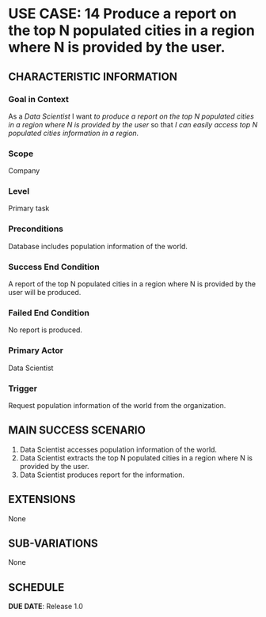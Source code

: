 # USE CASE: 14 Produce a report on the top N populated cities in a region where N is provided by the user.

## CHARACTERISTIC INFORMATION

### Goal in Context

As a *Data Scientist* I want *to produce a report on the top N populated cities in a region where N is provided by the user* so that *I can easily access top N populated cities information in a region.*

### Scope

Company

### Level

Primary task

### Preconditions

Database includes population information of the world.

### Success End Condition

A report of the top N populated cities in a region where N is provided by the user will be produced.

### Failed End Condition

No report is produced.

### Primary Actor

Data Scientist

### Trigger

Request population information of the world from the organization.

## MAIN SUCCESS SCENARIO

1. Data Scientist accesses population information of the world.
2. Data Scientist extracts the top N populated cities in a region where N is provided by the user.
3. Data Scientist produces report for the information.

## EXTENSIONS

None

## SUB-VARIATIONS

None

## SCHEDULE

**DUE DATE**: Release 1.0